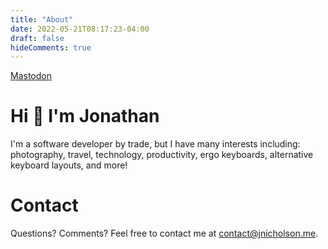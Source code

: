 ```yaml
---
title: "About"
date: 2022-05-21T08:17:23-04:00
draft: false
hideComments: true
---
```


<a rel="me" href="https://mastodon.social/@jonjnicholson">Mastodon</a>

# Hi 👋 I'm Jonathan 

I'm a software developer by trade, but I have many interests including: photography, travel, technology, productivity, ergo keyboards, alternative keyboard layouts, and more!


# Contact

Questions? Comments? Feel free to contact me at [contact@jnicholson.me](mailto:contact@jnicholson.me).